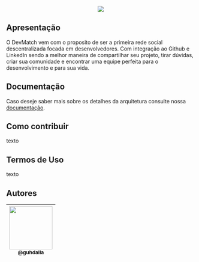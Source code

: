 <p align="center">
  <img src="https://readme-typing-svg.demolab.com/?font=Fira+Code&size=24&duration=2000&pause=1000&color=E696F7&vCenter=true&multiline=true&repeat=true&width=200&lines=%3E+devmatch.%7C">
</p>

## Apresentação
O DevMatch vem com o proposito de ser a primeira rede social descentralizada focada em desenvolvedores. Com integração ao Github e LinkedIn sendo a melhor maneira de compartilhar seu projeto, tirar dúvidas, criar sua comunidade e encontrar uma equipe perfeita para o desenvolvimento e para sua vida.

## Documentação
Caso deseje saber mais sobre os detalhes da arquitetura consulte nossa [documentação](https://whimsical.com/devmatch-55gtSo4cC8mR1rKRnEGahV).

## Como contribuir
texto

## Termos de Uso
texto

## Autores

| [<img src="https://github.com/guhdalla.png?size=115" width=115><br><sub>@guhdalla</sub>](https://github.com/guhdalla) |
| :---: |
